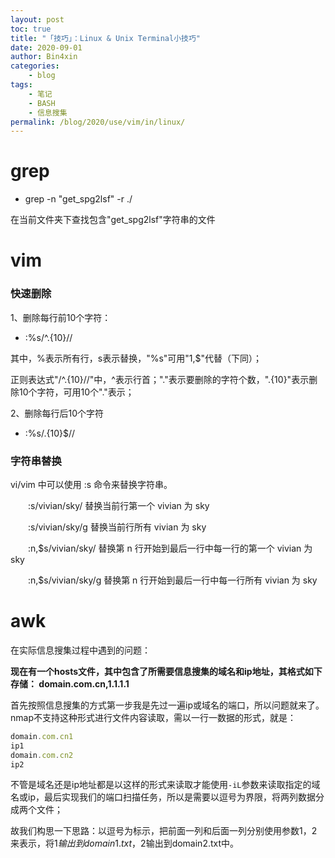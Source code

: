 ```yaml
---
layout: post
toc: true
title: "「技巧」：Linux & Unix Terminal小技巧"
date: 2020-09-01
author: Bin4xin
categories:
    - blog
tags:
    - 笔记
    - BASH
    - 信息搜集
permalink: /blog/2020/use/vim/in/linux/
---
```



# grep

* grep -n "get_spg2lsf" -r ./

在当前文件夹下查找包含"get_spg2lsf"字符串的文件

# vim

### 快速删除
1、删除每行前10个字符：

* :%s/^.\{10\}//

其中，%表示所有行，s表示替换，"%s"可用"1,$"代替（下同）；

正则表达式"/^.\{10\}//"中，^表示行首；"."表示要删除的字符个数，".\{10\}"表示删除10个字符，可用10个"."表示；


2、删除每行后10个字符

* :%s/.\{10\}$//

### 字符串替换
vi/vim 中可以使用 :s 命令来替换字符串。

　　:s/vivian/sky/ 替换当前行第一个 vivian 为 sky

　　:s/vivian/sky/g 替换当前行所有 vivian 为 sky

　　:n,$s/vivian/sky/ 替换第 n 行开始到最后一行中每一行的第一个 vivian 为 sky

　　:n,$s/vivian/sky/g 替换第 n 行开始到最后一行中每一行所有 vivian 为 sky

# awk
在实际信息搜集过程中遇到的问题：

**现在有一个hosts文件，其中包含了所需要信息搜集的域名和ip地址，其格式如下存储：
domain.com.cn,1.1.1.1**

首先按照信息搜集的方式第一步我是先过一遍ip或域名的端口，所以问题就来了。
nmap不支持这种形式进行文件内容读取，需以一行一数据的形式，就是：
```js
domain.com.cn1
ip1
domain.com.cn2
ip2
```
不管是域名还是ip地址都是以这样的形式来读取才能使用`-iL`参数来读取指定的域名或ip，最后实现我们的端口扫描任务，所以是需要以逗号为界限，将两列数据分成两个文件；


故我们构思一下思路：以逗号为标示，把前面一列和后面一列分别使用参数$1，$2来表示，将$1输出到domain1.txt，$2输出到domain2.txt中。





